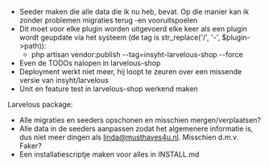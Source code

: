 - Seeder maken die alle data die ik nu heb, bevat. Op die manier kan ik zonder problemen migraties terug -en vooruitspoelen
- Dit moet voor elke plugin worden uitgevoerd elke keer als een plugin wordt geupdate via het systeem (de tag is str_replace('/', '-', $plugin->path)):
  - php artisan vendor:publish --tag=insyht-larvelous-shop --force
- Even de TODOs nalopen in larvelous-shop
- Deployment werkt niet meer, hij loopt te zeuren over een missende versie van insyht/larvelous
- Unit en feature test in larvelous-shop werkend maken


Larvelous package:
- Alle migraties en seeders opschonen en misschien mergen/verplaatsen?
- Alle data in de seeders aanpassen zodat het algemenere informatie is, dus niet meer dingen als linda@musthaves4u.nl. Misschien d.m.v. Faker?
- Een installatiescriptje maken voor alles in INSTALL.md
